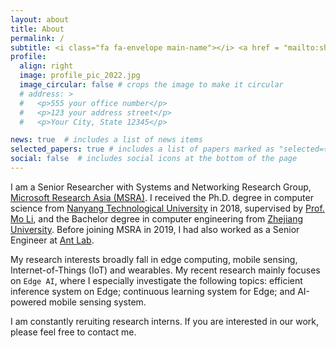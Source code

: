 ```yaml
---
layout: about
title: About
permalink: /
subtitle: <i class="fa fa-envelope main-name"></i> <a href = "mailto:shijiang@microsoft.com">shijiang AT microsoft.com</a>
profile:
  align: right
  image: profile_pic_2022.jpg
  image_circular: false # crops the image to make it circular
  # address: >
  #   <p>555 your office number</p>
  #   <p>123 your address street</p>
  #   <p>Your City, State 12345</p>

news: true  # includes a list of news items
selected_papers: true # includes a list of papers marked as "selected={true}"
social: false  # includes social icons at the bottom of the page
---
```

I am a Senior Researcher with Systems and Networking Research Group, [Microsoft Research Asia (MSRA)](https://www.microsoft.com/en-us/research/lab/microsoft-research-asia/). I received the Ph.D. degree in computer science from [Nanyang Technological University](https://www.ntu.edu.sg/) in 2018, supervised by [Prof. Mo Li](https://personal.ntu.edu.sg/limo/), and the Bachelor degree in computer engineering from [Zhejiang University](https://www.zju.edu.cn/english/). Before joining MSRA in 2019, I had also worked as a Senior Engineer at [Ant Lab](https://damo.alibaba.com/labs/blockchain/).


My research interests broadly fall in edge computing, mobile sensing, Internet-of-Things (IoT) and wearables. My recent research mainly focuses on `Edge AI`, where I especially investigate the following topics: efficient inference system on Edge; continuous learning system for Edge; and AI-powered mobile sensing system.

I am constantly reruiting research interns. If you are interested in our work, please feel free to contact me.